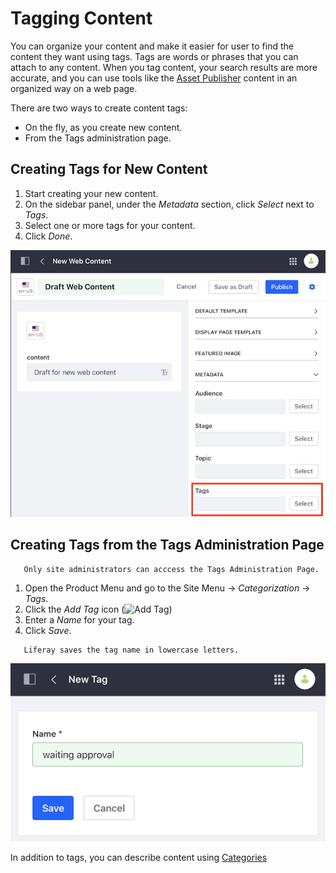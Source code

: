 # Tagging Content

You can organize your content and make it easier for user to find the content they want using tags. Tags are words or phrases that you can attach to any content. When you tag content, your search results are more accurate, and you can use tools like the [Asset Publisher](../../../site-building/displaying-content/using-the-asset-publisher-widget.md) content in an organized way on a web page.

There are two ways to create content tags:

- On the fly, as you create new content.
- From the Tags administration page.


## Creating Tags for New Content

1. Start creating your new content.
1. On the sidebar panel, under the *Metadata* section, click *Select* next to *Tags*.
1. Select one or more tags for your content.
1. Click *Done*.

![Adding a new Tag in the Metadata section](./tagging-content/images/02.png)

## Creating Tags from the Tags Administration Page

```note::
   Only site administrators can acccess the Tags Administration Page.
```

1. Open the Product Menu and go to the Site Menu &rarr; *Categorization* &rarr; *Tags*.
1. Click the *Add Tag* icon (![Add Tag](../../../images/icon-add.png))
1. Enter a *Name* for your tag.
1. Click *Save*.

```note::
   Liferay saves the tag name in lowercase letters.
```

![Adding a new Tag in the Tags Administration Page](./tagging-content/images/01.png)

In addition to tags, you can describe content using [Categories](./defining-categories-for-content.md)
